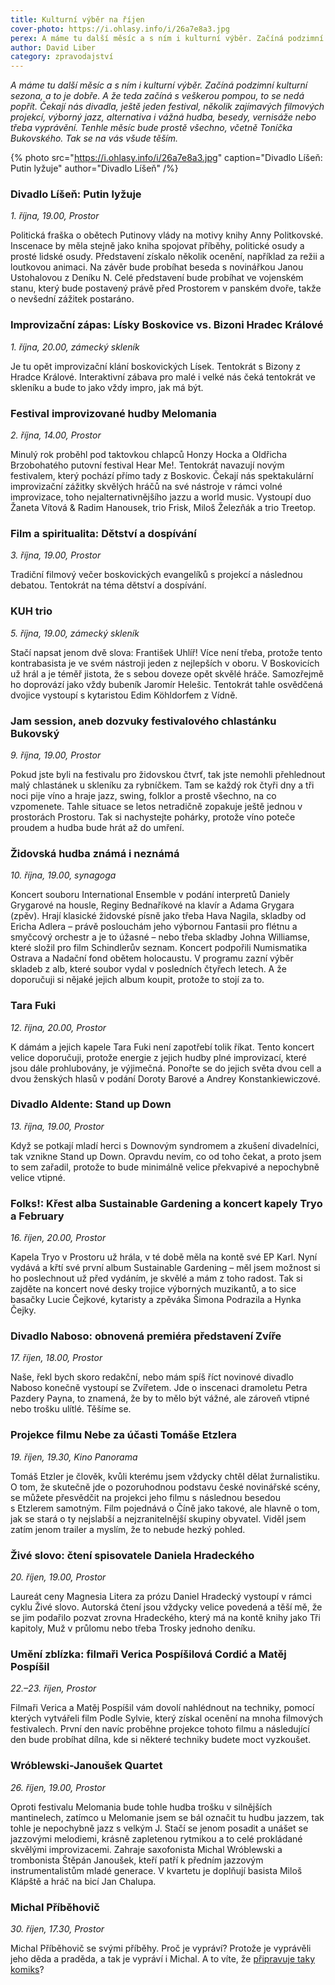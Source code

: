 ```yaml
---
title: Kulturní výběr na říjen
cover-photo: https://i.ohlasy.info/i/26a7e8a3.jpg
perex: A máme tu další měsíc a s ním i kulturní výběr. Začíná podzimní kulturní sezona, a to je dobře. A že teda začíná s veškerou pompou, to se nedá popřít.
author: David Liber
category: zpravodajství
---
```


*A máme tu další měsíc a s ním i kulturní výběr. Začíná podzimní kulturní sezona, a to je dobře. A že teda začíná s veškerou pompou, to se nedá popřít. Čekají nás divadla, ještě jeden festival, několik zajímavých filmových projekcí, výborný jazz, alternativa i vážná hudba, besedy, vernisáže nebo třeba vyprávění. Tenhle měsíc bude prostě všechno, včetně Toníčka Bukovského. Tak se na vás všude těším.*

{% photo src="https://i.ohlasy.info/i/26a7e8a3.jpg" caption="Divadlo Líšeň: Putin lyžuje" author="Divadlo Líšeň" /%}

### Divadlo Líšeň: Putin lyžuje

*1. října, 19.00, Prostor*

Politická fraška o obětech Putinovy vlády na motivy knihy Anny Politkovské. Inscenace by měla stejně jako kniha spojovat příběhy, politické osudy a prosté lidské osudy. Představení získalo několik ocenění, například za režii a loutkovou animaci. Na závěr bude probíhat beseda s novinářkou Janou Ustohalovou z Deníku N. Celé představení bude probíhat ve vojenském stanu, který bude postavený právě před Prostorem v panském dvoře, takže o nevšední zážitek postaráno.

### Improvizační zápas: Lísky Boskovice vs. Bizoni Hradec Králové

*1. října, 20.00, zámecký skleník*

Je tu opět improvizační klání boskovických Lísek. Tentokrát s Bizony z Hradce Králové. Interaktivní zábava pro malé i velké nás čeká tentokrát ve skleníku a bude to jako vždy impro, jak má být.

### Festival improvizované hudby Melomania

*2. října, 14.00, Prostor*

Minulý rok proběhl pod taktovkou chlapců Honzy Hocka a Oldřicha Brzobohatého putovní festival Hear Me!. Tentokrát navazují novým festivalem, který pochází přímo tady z Boskovic. Čekají nás spektakulární improvizační zážitky skvělých hráčů na své nástroje v rámci volné improvizace, toho nejalternativnějšího jazzu a world music. Vystoupí duo Žaneta Vítová & Radim Hanousek, trio Frisk, Miloš Železňák a trio Treetop.

### Film a spiritualita: Dětství a dospívání

*3. října, 19.00, Prostor*

Tradiční filmový večer boskovických evangelíků s projekcí a následnou debatou. Tentokrát na téma dětství a dospívání.

### KUH trio

*5. října, 19.00, zámecký skleník*

Stačí napsat jenom dvě slova: František Uhlíř! Více není třeba, protože tento kontrabasista je ve svém nástroji jeden z nejlepších v oboru. V Boskovicích už hrál a je téměř jistota, že s sebou doveze opět skvělé hráče. Samozřejmě ho doprovází jako vždy bubeník Jaromír Helešic. Tentokrát tahle osvědčená dvojice vystoupí s kytaristou Edim Köhldorfem z Vídně.

### Jam session, aneb dozvuky festivalového chlastánku Bukovský  

*9. října, 19.00, Prostor*

Pokud jste byli na festivalu pro židovskou čtvrť, tak jste nemohli přehlednout malý chlastánek u skleníku za rybníčkem. Tam se každý rok čtyři dny a tři noci pije víno a hraje jazz, swing, folklor a prostě všechno, na co vzpomenete. Tahle situace se letos netradičně zopakuje ještě jednou v prostorách Prostoru. Tak si nachystejte pohárky, protože víno poteče proudem a hudba bude hrát až do umření.

### Židovská hudba známá i neznámá

*10. října, 19.00, synagoga*

Koncert souboru International Ensemble v podání interpretů Daniely Grygarové na housle, Reginy Bednaříkové na klavír a Adama Grygara (zpěv). Hrají klasické židovské písně jako třeba Hava Nagila, skladby od Ericha Adlera – právě poslouchám jeho výbornou Fantasii pro flétnu a smyčcový orchestr a je to úžasné – nebo třeba skladby Johna Williamse, které složil pro film Schindlerův seznam. Koncert podpořili Numismatika Ostrava a Nadační fond obětem holocaustu. V programu zazní výběr skladeb z alb, které soubor vydal v posledních čtyřech letech. A že doporučuji si nějaké jejich album koupit, protože to stojí za to.

### Tara Fuki

*12. října, 20.00, Prostor*

K dámám a jejich kapele Tara Fuki není zapotřebí tolik říkat. Tento koncert velice doporučuji, protože energie z jejich hudby plné improvizací, které jsou dále prohlubovány, je výjimečná. Ponořte se do jejich světa dvou cell a dvou ženských hlasů v podání Doroty Barové a Andrey Konstankiewiczové.

### Divadlo Aldente: Stand up Down

*13. října, 19.00, Prostor*

Když se potkají mladí herci s Downovým syndromem a zkušení divadelníci, tak vznikne Stand up Down. Opravdu nevím, co od toho čekat, a proto jsem to sem zařadil, protože to bude minimálně velice překvapivé a nepochybně velice vtipné.

### Folks!: Křest alba Sustainable Gardening a koncert kapely Tryo a February

*16. říjen, 20.00, Prostor*

Kapela Tryo v Prostoru už hrála, v té době měla na kontě své EP Karl. Nyní vydává a křtí své první album Sustainable Gardening – měl jsem možnost si ho poslechnout už před vydáním, je skvělé a mám z toho radost. Tak si zajděte na koncert nové desky trojice výborných muzikantů, a to sice basačky Lucie Čejkové, kytaristy a zpěváka Šimona Podrazila a Hynka Čejky.

### Divadlo Naboso: obnovená premiéra představení Zvíře

*17. říjen, 18.00, Prostor*

Naše, řekl bych skoro redakční, nebo mám spíš říct novinové divadlo Naboso konečně vystoupí se Zvířetem. Jde o inscenaci dramoletu Petra Pazdery Payna, to znamená, že by to mělo být vážné, ale zároveň vtipné nebo trošku ulítlé. Těšíme se.

### Projekce filmu Nebe za účasti Tomáše Etzlera

*19. říjen, 19.30, Kino Panorama*

Tomáš Etzler je člověk, kvůli kterému jsem vždycky chtěl dělat žurnalistiku. O tom, že skutečně jde o pozoruhodnou podstavu české novinářské scény, se můžete přesvědčit na projekci jeho filmu s následnou besedou s Etzlerem samotným. Film pojednává o Číně jako takové, ale hlavně o tom, jak se stará o ty nejslabší a nejzranitelnější skupiny obyvatel. Viděl jsem zatím jenom trailer a myslím, že to nebude hezký pohled. 

### Živé slovo: čtení spisovatele Daniela Hradeckého

*20. říjen, 19.00, Prostor*

Laureát ceny Magnesia Litera za prózu Daniel Hradecký vystoupí v rámci cyklu Živé slovo. Autorská čtení jsou vždycky velice povedená a těší mě, že se jim podařilo pozvat zrovna Hradeckého, který má na kontě knihy jako Tři kapitoly, Muž v průlomu nebo třeba Trosky jednoho deníku.

### Umění zblízka: filmaři Verica Pospíšilová Cordić a Matěj Pospíšil

*22.–23. říjen, Prostor*

Filmaři Verica a Matěj Pospíšil vám dovolí nahlédnout na techniky, pomocí kterých vytvářeli film Podle Sylvie, který získal ocenění na mnoha filmových festivalech. První den navíc proběhne projekce tohoto filmu a následující den bude probíhat dílna, kde si některé techniky budete moct vyzkoušet.

### Wróblewski-Janoušek Quartet

*26. říjen, 19.00, Prostor*

Oproti festivalu Melomania bude tohle hudba trošku v silnějších mantinelech, zatímco u Melomanie jsem se bál označit tu hudbu jazzem, tak tohle je nepochybně jazz s velkým J. Stačí se jenom posadit a unášet se jazzovými melodiemi, krásně zapletenou rytmikou a to celé prokládané skvělými improvizacemi. Zahraje saxofonista Michal Wróblewski a trombonista Štěpán Janoušek, kteří patří k předním jazzovým instrumentalistům mladé generace. V kvartetu je doplňují basista Miloš Klápště a hráč na bicí Jan Chalupa.

### Michal Příběhovič

*30. říjen, 17.30, Prostor*

Michal Příběhovič se svými příběhy. Proč je vypráví? Protože je vyprávěli jeho děda a praděda, a tak je vypráví i Michal. A to víte, že [připravuje taky komiks](https://www.hithit.com/cs/project/9813/potize-s-mireckem-aneb-pribeh-z-lesnich-tisin)?
